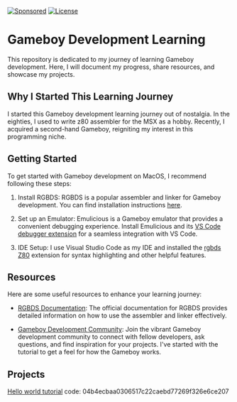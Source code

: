 [![Sponsored](https://img.shields.io/badge/chilicorn-sponsored-brightgreen.svg?logo=data%3Aimage%2Fpng%3Bbase64%2CiVBORw0KGgoAAAANSUhEUgAAAA4AAAAPCAMAAADjyg5GAAABqlBMVEUAAAAzmTM3pEn%2FSTGhVSY4ZD43STdOXk5lSGAyhz41iz8xkz2HUCWFFhTFFRUzZDvbIB00Zzoyfj9zlHY0ZzmMfY0ydT0zjj92l3qjeR3dNSkoZp4ykEAzjT8ylUBlgj0yiT0ymECkwKjWqAyjuqcghpUykD%2BUQCKoQyAHb%2BgylkAyl0EynkEzmkA0mUA3mj86oUg7oUo8n0k%2FS%2Bw%2Fo0xBnE5BpU9Br0ZKo1ZLmFZOjEhesGljuzllqW50tH14aS14qm17mX9%2Bx4GAgUCEx02JySqOvpSXvI%2BYvp2orqmpzeGrQh%2Bsr6yssa2ttK6v0bKxMBy01bm4zLu5yry7yb29x77BzMPCxsLEzMXFxsXGx8fI3PLJ08vKysrKy8rL2s3MzczOH8LR0dHW19bX19fZ2dna2trc3Nzd3d3d3t3f39%2FgtZTg4ODi4uLj4%2BPlGxLl5eXm5ubnRzPn5%2Bfo6Ojp6enqfmzq6urr6%2Bvt7e3t7u3uDwvugwbu7u7v6Obv8fDz8%2FP09PT2igP29vb4%2BPj6y376%2Bu%2F7%2Bfv9%2Ff39%2Fv3%2BkAH%2FAwf%2FtwD%2F9wCyh1KfAAAAKXRSTlMABQ4VGykqLjVCTVNgdXuHj5Kaq62vt77ExNPX2%2Bju8vX6%2Bvr7%2FP7%2B%2FiiUMfUAAADTSURBVAjXBcFRTsIwHAfgX%2FtvOyjdYDUsRkFjTIwkPvjiOTyX9%2FAIJt7BF570BopEdHOOstHS%2BX0s439RGwnfuB5gSFOZAgDqjQOBivtGkCc7j%2B2e8XNzefWSu%2BsZUD1QfoTq0y6mZsUSvIkRoGYnHu6Yc63pDCjiSNE2kYLdCUAWVmK4zsxzO%2BQQFxNs5b479NHXopkbWX9U3PAwWAVSY%2FpZf1udQ7rfUpQ1CzurDPpwo16Ff2cMWjuFHX9qCV0Y0Ok4Jvh63IABUNnktl%2B6sgP%2BARIxSrT%2FMhLlAAAAAElFTkSuQmCC)](http://spiceprogram.org/)
[![License](https://img.shields.io/badge/license-MIT-blue.svg)](LICENSE)


# Gameboy Development Learning

This repository is dedicated to my journey of learning Gameboy development. Here, I will document my progress, share resources, and showcase my projects.

## Why I Started This Learning Journey


I started this Gameboy development learning journey out of nostalgia. In the eighties, I used to write z80 assembler for the MSX as a hobby. Recently, I acquired a second-hand Gameboy, reigniting my interest in this programming niche.


## Getting Started

To get started with Gameboy development on MacOS, I recommend following these steps:

1. Install RGBDS: RGBDS is a popular assembler and linker for Gameboy development. You can find installation instructions [here](https://rgbds.gbdev.io/install/macos/).

2. Set up an Emulator: Emulicious is a Gameboy emulator that provides a convenient debugging experience. Install Emulicious and its [VS Code debugger extension](https://marketplace.visualstudio.com/items?itemName=emulicious.emulicious-debugger) for a seamless integration with VS Code.

3. IDE Setup: I use Visual Studio Code as my IDE and installed the [rgbds Z80](https://marketplace.visualstudio.com/items?itemName=donaldhays.rgbds-z80) extension for syntax highlighting and other helpful features.

## Resources

Here are some useful resources to enhance your learning journey:

- [RGBDS Documentation](https://github.com/gbdev/rgbds/blob/master/README.md): The official documentation for RGBDS provides detailed information on how to use the assembler and linker effectively.

- [Gameboy Development Community](https://gbdev.io/): Join the vibrant Gameboy development community to connect with fellow developers, ask questions, and find inspiration for your projects. I've started with the tutorial to get a feel for how the Gameboy works.

## Projects

[Hello world tutorial](https://gbdev.io/gb-asm-tutorial/part1/setup.html) code: 04b4ecbaa0306517c22caebd77269f326e6ce207

